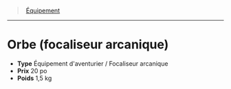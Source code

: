 ﻿---
!EquipmentItem
Type: Équipement d'aventurier / Focaliseur arcanique
Price: 20 po
Weight: 1,5 kg
Id: equipment_hd.md#orbe-focaliseur-arcanique
ParentLink: equipment_hd.md#Équipement
Name: Orbe (focaliseur arcanique)
ParentName: Équipement
NameLevel: 1
Attributes: {}
AttributesDictionary: >+
  {}

---
> [Équipement](hd_equipment.md)

---

# Orbe (focaliseur arcanique)

- **Type** Équipement d'aventurier / Focaliseur arcanique
- **Prix** 20 po
- **Poids** 1,5 kg

